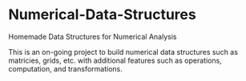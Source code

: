 # Numerical-Data-Structures
Homemade Data Structures for Numerical Analysis

This is an on-going project to build numerical data structures such as matricies, grids, etc. with additional features such as operations, computation, and transformations.
